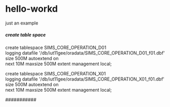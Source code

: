 # hello-workd
just an example

##### create table space #####
 create tablespace SIMS_CORE_OPERATION_D01   
 logging datafile '/db/iut11gee/oradata/SIMS_CORE_OPERATION_D01_f01.dbf'  
 size 500M autoextend on  
 next 10M maxsize 500M extent management local;

 create tablespace SIMS_CORE_OPERATION_X01   
 logging datafile '/db/iut11gee/oradata/SIMS_CORE_OPERATION_X01_f01.dbf'  
 size 500M autoextend on  
 next 10M maxsize 500M extent management local;
 
 ###########
